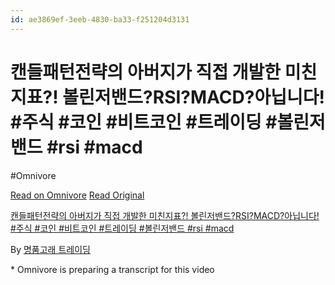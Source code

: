 ```yaml
---
id: ae3869ef-3eeb-4830-ba33-f251204d3131
---
```


# 캔들패턴전략의 아버지가 직접 개발한 미친지표?! 볼린저밴드?RSI?MACD?아닙니다! #주식  #코인   #비트코인  #트레이딩   #볼린저밴드  #rsi     #macd
#Omnivore
 
[Read on Omnivore](https://omnivore.app/me/https-youtube-com-watch-v-nm-j-4-p-0-vsc-dw-1925485f196)
[Read Original](https://youtube.com/watch?v=NmJ4p0VSCDw)
 
[캔들패턴전략의 아버지가 직접 개발한 미친지표?! 볼린저밴드?RSI?MACD?아닙니다! #주식 #코인 #비트코인 #트레이딩 #볼린저밴드 #rsi #macd](https://youtube.com/watch?v=NmJ4p0VSCDw)

By [명품고래 트레이딩](https://www.youtube.com/@Luxury%5FWhale)

\* Omnivore is preparing a transcript for this video